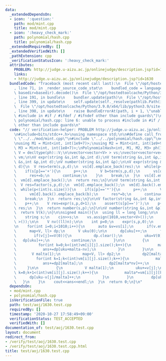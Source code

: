 ```yaml
---
data:
  _extendedDependsOn:
  - icon: ':question:'
    path: mod/mint.cpp
    title: mod/mint.cpp
  - icon: ':heavy_check_mark:'
    path: polynomial/hash.cpp
    title: polynomial/hash.cpp
  _extendedRequiredBy: []
  _extendedVerifiedWith: []
  _pathExtension: cpp
  _verificationStatusIcon: ':heavy_check_mark:'
  attributes:
    PROBLEM: http://judge.u-aizu.ac.jp/onlinejudge/description.jsp?id=1630
    links:
    - http://judge.u-aizu.ac.jp/onlinejudge/description.jsp?id=1630
  bundledCode: "Traceback (most recent call last):\n  File \"/opt/hostedtoolcache/Python/3.9.0/x64/lib/python3.9/site-packages/onlinejudge_verify/documentation/build.py\"\
    , line 71, in _render_source_code_stat\n    bundled_code = language.bundle(stat.path,\
    \ basedir=basedir).decode()\n  File \"/opt/hostedtoolcache/Python/3.9.0/x64/lib/python3.9/site-packages/onlinejudge_verify/languages/cplusplus.py\"\
    , line 191, in bundle\n    bundler.update(path)\n  File \"/opt/hostedtoolcache/Python/3.9.0/x64/lib/python3.9/site-packages/onlinejudge_verify/languages/cplusplus_bundle.py\"\
    , line 399, in update\n    self.update(self._resolve(pathlib.Path(included), included_from=path))\n\
    \  File \"/opt/hostedtoolcache/Python/3.9.0/x64/lib/python3.9/site-packages/onlinejudge_verify/languages/cplusplus_bundle.py\"\
    , line 398, in update\n    raise BundleErrorAt(path, i + 1, \"unable to process\
    \ #include in #if / #ifdef / #ifndef other than include guards\")\nonlinejudge_verify.languages.cplusplus_bundle.BundleErrorAt:\
    \ polynomial/hash.cpp: line 6: unable to process #include in #if / #ifdef / #ifndef\
    \ other than include guards\n"
  code: "// verification-helper: PROBLEM http://judge.u-aizu.ac.jp/onlinejudge/description.jsp?id=1630\n\
    \n#include<bits/stdc++.h>\nusing namespace std;\n\n#define call_from_test\n#include\
    \ \"../../mod/mint.cpp\"\n#include \"../../polynomial/hash.cpp\"\n#undef call_from_test\n\
    \nusing M1 = Mint<int, int(1e9+7)>;\nusing M2 = Mint<int, int(1e9+9)>;\nusing\
    \ M3 = Mint<int, int(1e8+7)>;\nPolynomialHash<int, M1, M2, M3> ph(100);\nusing\
    \ V = decltype(ph)::V;\n\nvector<vector<V> > vs;\nvector<vector<vector<V> > >\
    \ vm;\n\nV expr(string &s,int &p,int d);\nV term(string &s,int &p,int d);\nV factor(string\
    \ &s,int &p,int d);\nV number(string &s,int &p);\n\nV expr(string &s,int &p,int\
    \ d){\n  V res=term(s,p,d);\n  vs[d].emplace_back(res);\n  while(p<(int)s.size()){\n\
    \    if(s[p]=='+'){\n      p++;\n      V b=term(s,p,d);\n      vs[d].emplace_back(b);\n\
    \      res+=b;\n      continue;\n    }\n    break;\n  }\n  vs[d].emplace_back(0);\n\
    \  vm[d].emplace_back();\n  return res;\n}\n\nV term(string &s,int &p,int d){\n\
    \  V res=factor(s,p,d);\n  vm[d].emplace_back();\n  vm[d].back().emplace_back(res);\n\
    \  while(p<(int)s.size()){\n    if(s[p]=='*'){\n      p++;\n      V b=factor(s,p,d);\n\
    \      vm[d].back().emplace_back(b);\n      res*=b;\n      continue;\n    }\n\
    \    break;\n  }\n  return res;\n}\n\nV factor(string &s,int &p,int d){\n  if(s[p]=='('){\n\
    \    p++;\n    V res=expr(s,p,d+1);\n    assert(s[p]==')');\n    p++;\n    return\
    \ res;\n  }\n  return number(s,p);\n}\n\nV number(string &s,int &p){\n  int k=s[p++]-'0';\n\
    \  return V(k);\n}\n\nsigned main(){\n  using ll = long long;\n\n  int n;\n  while(cin>>n,n){\n\
    \    string s;\n    cin>>s;\n    vs.assign(1010,vector<V>());\n    vm.assign(1010,vector<vector<V>\
    \ >());\n\n    V nv((ll)n);\n\n    int p=0;\n    expr(s,p,0);\n    ll ans=0;\n\
    \n    for(int i=0;i<1010;i++){\n      auto &v=vs[i];\n      if(v.empty()) continue;\n\
    \      map<V, ll> dp;\n      V uku(0);\n\n      dp[uku]++;\n      for(int j=0;j<(int)v.size();j++){\n\
    \        if(v[j]==V(0)){\n          dp.clear();\n          uku=V(0);\n       \
    \   dp[uku]++;\n          continue;\n        }\n\n        {\n          V malta(1);\n\
    \          for(int k=0;k<(int)vm[i][j].size();k++){\n            malta*=vm[i][j][k];\n\
    \            ans+=dp[uku+malta-nv];\n          }\n        }\n\n        {\n   \
    \       V malta(1);\n          map<V, ll> dp2;\n          dp2[malta*nv]++;\n \
    \         for(int k=1;k<(int)vm[i][j].size();k++){\n            malta*=vm[i][j][k];\n\
    \            ans+=dp2[malta];\n            dp2[malta*nv]++;\n          }\n   \
    \     }\n\n        {\n          V malta(1);\n          uku+=v[j];\n          for(int\
    \ k=0;k+1<(int)vm[i][j].size();k++){\n            malta*=vm[i][j][k];\n      \
    \      dp[uku-v[j]/malta]++;\n          }\n        }\n        dp[uku]++;\n   \
    \   }\n    }\n    cout<<ans<<endl;\n  }\n  return 0;\n}\n"
  dependsOn:
  - mod/mint.cpp
  - polynomial/hash.cpp
  isVerificationFile: true
  path: test/aoj/1630.test.cpp
  requiredBy: []
  timestamp: '2020-10-27 17:58:49+09:00'
  verificationStatus: TEST_ACCEPTED
  verifiedWith: []
documentation_of: test/aoj/1630.test.cpp
layout: document
redirect_from:
- /verify/test/aoj/1630.test.cpp
- /verify/test/aoj/1630.test.cpp.html
title: test/aoj/1630.test.cpp
---
```

